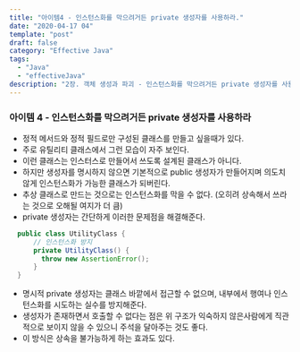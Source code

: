 ```yaml
---
title: "아이템4 - 인스턴스화를 막으려거든 private 생성자를 사용하라."
date: "2020-04-17 04"
template: "post"
draft: false
category: "Effective Java"
tags:
  - "Java"
  - "effectiveJava"
description: "2장. 객체 생성과 파괴 - 인스턴스화를 막으려거든 private 생성자를 사용하라."
---
```


### 아이템 4 - 인스턴스화를 막으려거든 private 생성자를 사용하라

- 정적 메서드와 정적 필드로만 구성된 클래스를 만들고 싶을때가 있다.
- 주로 유틸리티 클래스에서 그런 모습이 자주 보인다.
- 이런 클래스는 인스터스로 만들어서 쓰도록 설계된 클래스가 아니다.
- 하지만 생성자를 명시하지 않으면 기본적으로 public 생성자가 만들어지며 의도치않게 인스턴스화가 가능한 클래스가 되버린다.
- 추상 클래스로 만드는 것으로는 인스턴스화를 막을 수 없다. (오히려 상속해서 쓰라는 것으로 오해될 여지가 더 큼)
- private 생성자는 간단하게 이러한 문제점을 해결해준다.
```java
  public class UtilityClass {
      // 인스턴스화 방지
      private UtilityClass() {
        throw new AssertionError();
      }
  }
```
- 명시적 private 생성자는 클래스 바깥에서 접근할 수 없으며, 내부에서 행여나 인스턴스화를 시도하는 실수를 방지해준다.
- 생성자가 존재하면서 호출할 수 없다는 점은 위 구조가 익숙하지 않은사람에게 직관적으로 보이지 않을 수 있으니 주석을 달아주는 것도 좋다.
- 이 방식은 상속을 불가능하게 하는 효과도 있다.